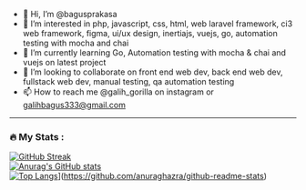 - 👋 Hi, I’m @bagusprakasa
- 👀 I’m interested in php, javascript, css, html, web laravel framework, ci3 web framework, figma, ui/ux design, inertiajs, vuejs, go, automation testing with mocha and chai
- 🌱 I’m currently learning Go, Automation testing with mocha & chai and vuejs on latest project 
- 💞️ I’m looking to collaborate on front end web dev, back end web dev, fullstack web dev, manual testing, qa automation testing
- 📫 How to reach me @galih_gorilla on instagram or galihbagus333@gmail.com

---
### :fire: My Stats :
[![GitHub Streak](http://github-readme-streak-stats.herokuapp.com?user=bagusprakasa&theme=radical&date_format=j%20M%5B%20Y%5D)](https://git.io/streak-stats)
<br/>
[![Anurag's GitHub stats](https://github-readme-stats.vercel.app/api?username=bagusprakasa&show_icons=true&theme=radical)](https://github.com/anuraghazra/github-readme-stats)
<br/>
[![Top Langs]([https://github-readme-stats.vercel.app/api/top-langs/?username=bagusprakasa&layout=compact)](https://github-readme-stats.vercel.app/api/top-langs/?username=bagusprakasa&langs_count=10&layout=compact&theme=radical)](https://github.com/anuraghazra/github-readme-stats)
<!---
bagusprakasa/bagusprakasa is a ✨ special ✨ repository because its `README.md` (this file) appears on your GitHub profile.
You can click the Preview link to take a look at your changes.
--->
